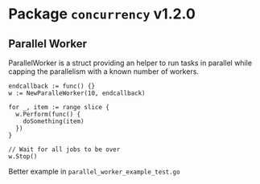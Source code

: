 # Package `concurrency` v1.2.0

## Parallel Worker

ParallelWorker is a struct providing an helper to run tasks in parallel while
capping the parallelism with a known number of workers.

```
endcallback := func() {}
w := NewParalleWorker(10, endcallback)

for _, item := range slice {
  w.Perform(func() {
    doSomething(item)
  })
}

// Wait for all jobs to be over
w.Stop()
```

Better example in `parallel_worker_example_test.go`

